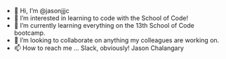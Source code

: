 - 👋 Hi, I’m @jasonjjjc
- 👀 I’m interested in learning to code with the School of Code!
- 🌱 I’m currently learning everything on the 13th School of Code bootcamp.
- 💞️ I’m looking to collaborate on anything my colleagues are working on.
- 📫 How to reach me ... Slack, obviously! Jason Chalangary

<!---
jasonjjjc/jasonjjjc is a ✨ special ✨ repository because its `README.md` (this file) appears on your GitHub profile.
You can click the Preview link to take a look at your changes.
--->

